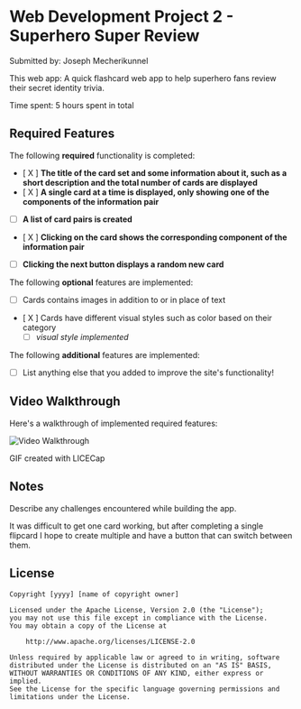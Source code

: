 # Web Development Project 2 - Superhero Super Review

Submitted by: Joseph Mecherikunnel

This web app: A quick flashcard web app to help superhero fans review their secret identity trivia.

Time spent: 5 hours spent in total

## Required Features

The following **required** functionality is completed:

- [ X ] **The title of the card set and some information about it, such as a short description and the total number of cards are displayed**
- [ X ] **A single card at a time is displayed, only showing one of the components of the information pair**
- [   ] **A list of card pairs is created**
- [ X ] **Clicking on the card shows the corresponding component of the information pair**
- [   ] **Clicking the next button displays a random new card**

The following **optional** features are implemented:

- [ ] Cards contains images in addition to or in place of text
- [ X ] Cards have different visual styles such as color based on their category
  - [ ] *visual style implemented*

The following **additional** features are implemented:

* [ ] List anything else that you added to improve the site's functionality!

## Video Walkthrough

Here's a walkthrough of implemented required features:

<img src='http://i.imgur.com/link/to/your/gif/file.gif' title='Video Walkthrough' width='' alt='Video Walkthrough' />

<!-- Replace this with whatever GIF tool you used! -->
GIF created with LICECap 
<!-- Recommended tools:
[Kap](https://getkap.co/) for macOS
[ScreenToGif](https://www.screentogif.com/) for Windows
[peek](https://github.com/phw/peek) for Linux. -->

## Notes

Describe any challenges encountered while building the app.

It was difficult to get one card working, but after completing a single flipcard I hope to
create multiple and have a button that can switch between them.

## License

    Copyright [yyyy] [name of copyright owner]

    Licensed under the Apache License, Version 2.0 (the "License");
    you may not use this file except in compliance with the License.
    You may obtain a copy of the License at

        http://www.apache.org/licenses/LICENSE-2.0

    Unless required by applicable law or agreed to in writing, software
    distributed under the License is distributed on an "AS IS" BASIS,
    WITHOUT WARRANTIES OR CONDITIONS OF ANY KIND, either express or implied.
    See the License for the specific language governing permissions and
    limitations under the License.